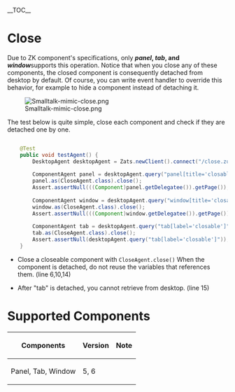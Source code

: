 

\_\_TOC\_\_

# Close

Due to ZK component's specifications, only ***panel*, *tab*, and
*window***supports this operation. Notice that when you close any of
these components, the closed component is consequently detached from
desktop by default. Of course, you can write event handler to override
this behavior, for example to hide a component instead of detaching it.

<figure>
<img src="Smalltalk-mimic-close.png"
title="Smalltalk-mimic-close.png" />
<figcaption>Smalltalk-mimic-close.png</figcaption>
</figure>

The test below is quite simple, close each component and check if they
are detached one by one.

``` java

    @Test
    public void testAgent() {
        DesktopAgent desktopAgent = Zats.newClient().connect("/close.zul");
        
        ComponentAgent panel = desktopAgent.query("panel[title='closable']");
        panel.as(CloseAgent.class).close();
        Assert.assertNull(((Component)panel.getDelegatee()).getPage());
        
        ComponentAgent window = desktopAgent.query("window[title='closable']");
        window.as(CloseAgent.class).close();
        Assert.assertNull(((Component)window.getDelegatee()).getPage());
        
        ComponentAgent tab = desktopAgent.query("tab[label='closable']");
        tab.as(CloseAgent.class).close();
        Assert.assertNull(desktopAgent.query("tab[label='closable']"));
    }
```

- Close a closeable component with `CloseAgent.close()` When the
  component is detached, do not reuse the variables that references
  them. (line 6,10,14)

<!-- -->

- After "tab" is detached, you cannot retrieve from desktop. (line 15)

# Supported Components

<table>
<thead>
<tr class="header">
<th><center>
<p>Components</p>
</center></th>
<th><center>
<p>Version</p>
</center></th>
<th><center>
<p>Note</p>
</center></th>
</tr>
</thead>
<tbody>
<tr class="odd">
<td><p>Panel, Tab, Window</p></td>
<td><p>5, 6</p></td>
<td></td>
</tr>
</tbody>
</table>

 
